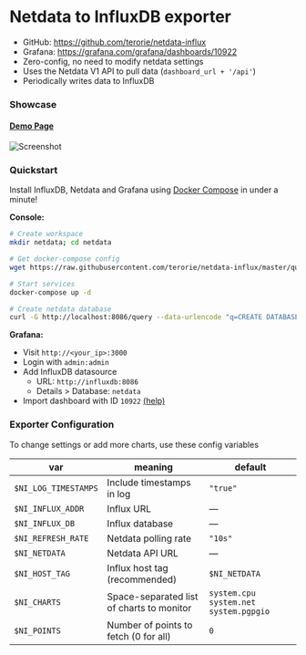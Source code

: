 # Netdata to InfluxDB exporter

 * GitHub: https://github.com/terorie/netdata-influx
 * Grafana: https://grafana.com/grafana/dashboards/10922
 * Zero-config, no need to modify netdata settings
 * Uses the Netdata V1 API to pull data (`dashboard_url + '/api'`)
 * Periodically writes data to InfluxDB

### Showcase

#### [Demo Page](https://the-eye.terorie.dev/d/SwC1MrpWz/netdata-monitoring)

![Screenshot](https://grafana.com/api/dashboards/10922/images/6901/image)

### Quickstart

Install InfluxDB, Netdata and Grafana using [Docker Compose](https://docs.docker.com/compose/install/) in under a minute!

**Console:**

```sh
# Create workspace
mkdir netdata; cd netdata

# Get docker-compose config
wget https://raw.githubusercontent.com/terorie/netdata-influx/master/quickstart/docker-compose.yml

# Start services
docker-compose up -d

# Create netdata database
curl -G http://localhost:8086/query --data-urlencode "q=CREATE DATABASE netdata"
```

**Grafana:**

 - Visit `http://<your_ip>:3000`
 - Login with `admin:admin`
 - Add InfluxDB datasource
    - URL: `http://influxdb:8086`
    - Details > Database: `netdata`
 - Import dashboard with ID `10922` [(help)](https://grafana.com/docs/reference/export_import/)

### Exporter Configuration

To change settings or add more charts, use these config variables

| var | meaning | default |
| --- | ------- | ------- |
| `$NI_LOG_TIMESTAMPS` | Include timestamps in log | `"true"` |
| `$NI_INFLUX_ADDR` | Influx URL | — |
| `$NI_INFLUX_DB` | Influx database | — |
| `$NI_REFRESH_RATE` | Netdata polling rate | `"10s"` |
| `$NI_NETDATA` | Netdata API URL | — |
| `$NI_HOST_TAG` | Influx host tag (recommended) | `$NI_NETDATA` |
| `$NI_CHARTS` | Space-separated list of charts to monitor | `system.cpu system.net system.pgpgio`
| `$NI_POINTS` | Number of points to fetch (0 for all) | `0` |
